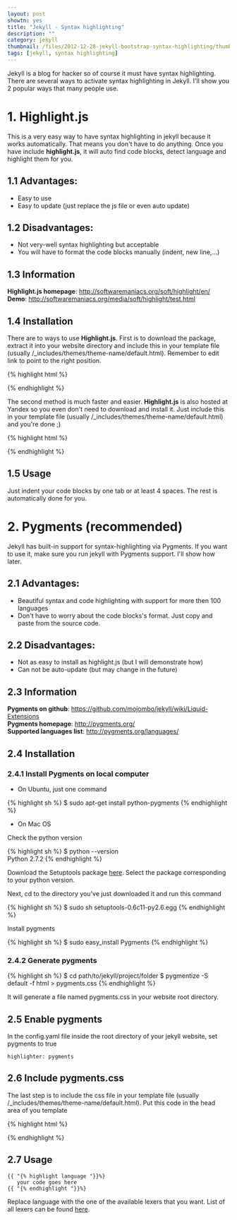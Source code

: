 ```yaml
---
layout: post
showtn: yes
title: "Jekyll - Syntax highlighting"
description: ""
category: jekyll
thumbnail: /files/2012-12-28-jekyll-bootstrap-syntax-highlighting/thumbnail.png
tags: [jekyll, syntax highlighting]
---
```



Jekyll is a blog for hacker so of course it must have syntax highlighting. There
are several ways to activate syntax highlighting in Jekyll. I'll show you 2
popular ways that many people use.

# 1. Highlight.js

This is a very easy way to have syntax highlighting in jekyll because it works
automatically. That means you don't have to do anything. Once you have include
**highlight.js**, it will auto find code blocks, detect language and highlight
them for you.

## 1.1 Advantages:

* Easy to use  
* Easy to update (just replace the js file or even auto update)

<!-- more -->

## 1.2 Disadvantages:

* Not very-well syntax highlighting but acceptable
* You will have to format the code blocks manually (indent, new line,...)

## 1.3 Information

**Highlight.js homepage**: <http://softwaremaniacs.org/soft/highlight/en/>  
**Demo**: <http://softwaremaniacs.org/media/soft/highlight/test.html>

## 1.4 Installation

There are to ways to use **Highlight.js**. First is to download the package,
extract it into your website directory and include this in your template file
(usually /_includes/themes/theme-name/default.html). Remember to edit link to
point to the right position.

{% highlight html %}
<link rel="stylesheet" href="styles/default.css">
<script src="highlight.pack.js"></script>
<script>hljs.initHighlightingOnLoad();</script>
{% endhighlight %}

The second method is much faster and easier. **Highlight.js** is also hosted at
Yandex so you even don't need to download and install it. Just include this in
your template file (usually /_includes/themes/theme-name/default.html) and
you're done ;)

{% highlight html %}
<link rel="stylesheet" href="http://yandex.st/highlightjs/7.3/styles/default.min.css">
<script src="http://yandex.st/highlightjs/7.3/highlight.min.js"></script>
<script>hljs.initHighlightingOnLoad();</script>
{% endhighlight %}

## 1.5 Usage

Just indent your code blocks by one tab or at least 4 spaces. The rest is
automatically done for you.

# 2. Pygments (recommended)

Jekyll has built-in support for syntax-highlighting via Pygments. If you want to
use it, make sure you run jekyll with Pygments support. I'll show how later.

## 2.1 Advantages:

* Beautiful syntax and code highlighting with support for more then 100
  languages
* Don't have to worry about the code blocks's format. Just copy and paste from
  the source code.

## 2.2 Disadvantages:

* Not as easy to install as highlight.js (but I will demonstrate how)
* Can not be auto-update (but may change in the future)

## 2.3 Information

**Pygments on github**: <https://github.com/mojombo/jekyll/wiki/Liquid-Extensions>  
**Pygments homepage**: <http://pygments.org/>  
**Supported languages list**: <http://pygments.org/languages/>

## 2.4 Installation

### 2.4.1 Install Pygments on local computer

* On Ubuntu, just one command

{% highlight sh %}
$ sudo apt-get install python-pygments
{% endhighlight %}

* On Mac OS

Check the python version

{% highlight sh %}
$ python --version  
Python 2.7.2
{% endhighlight %}

Download the Setuptools package
[here](http://pypi.python.org/pypi/setuptools#files). Select the package
corresponding to your python version.  

Next, cd to the directory you've just downloaded it and run this command

{% highlight sh %}
$ sudo sh setuptools-0.6c11-py2.6.egg
{% endhighlight %}

Install pygments

{% highlight sh %}
$ sudo easy_install Pygments
{% endhighlight %}

### 2.4.2 Generate pygments

{% highlight sh %}
$ cd path/to/jekyll/project/folder
$ pygmentize -S default -f html > pygments.css
{% endhighlight %}

It will generate a file named pygments.css in your website root directory.

## 2.5 Enable pygments

In the config.yaml file inside the root directory of your jekyll website, set pygments to true

    highlighter: pygments

## 2.6 Include pygments.css

The last step is to include the css file in your template file (usually
/_includes/themes/theme-name/default.html). Put this code in the head area of
you template

{% highlight html %}
<link rel="stylesheet" href="/pygments.css">
{% endhighlight %}

## 2.7 Usage

    {{ "{% highlight language "}}%}  
	   your code goes here  
	{{ "{% endhighlight "}}%}

Replace language with the one of the available lexers that you want. List of all
lexers can be found [here](http://pygments.org/docs/lexers/).

